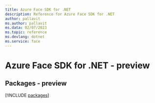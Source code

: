 ```yaml
---
title: Azure Face SDK for .NET
description: Reference for Azure Face SDK for .NET
author: pallavit
ms.author: pallavit
ms.data: 02/07/2023
ms.topic: reference
ms.devlang: dotnet
ms.service: face
---
```

# Azure Face SDK for .NET - preview
## Packages - preview
[!INCLUDE [packages](face-index.md)]